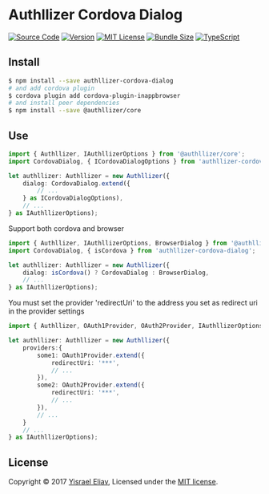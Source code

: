# Authllizer Cordova Dialog
[![Source Code](https://img.shields.io/badge/%3C/%3E-source--code-blue.svg)](https://github.com/yisraelx/authllizer/blob/master/packages/dialogs/authllizer-cordova-dialog)
[![Version](https://img.shields.io/npm/v/authllizer-cordova-dialog.svg)](https://www.npmjs.com/package/authllizer-cordova-dialog)
[![MIT License](https://img.shields.io/npm/l/authllizer-cordova-dialog.svg?color=yellow)](https://github.com/yisraelx/authllizer/blob/master/LICENSE)
[![Bundle Size](https://img.shields.io/bundlephobia/min/authllizer-cordova-dialog.svg?color=green)](https://bundlephobia.com/result?p=authllizer-cordova-dialog)
[![TypeScript](https://img.shields.io/badge/100%25-TypeScript-blue.svg)](https://www.typescriptlang.org)

## Install
```sh
$ npm install --save authllizer-cordova-dialog
# and add cordova plugin
$ cordova plugin add cordova-plugin-inappbrowser
# and install peer dependencies 
$ npm install --save @authllizer/core
```

## Use
```ts
import { Authllizer, IAuthllizerOptions } from '@authllizer/core';
import CordovaDialog, { ICordovaDialogOptions } from 'authllizer-cordova-dialog';

let authllizer: Authllizer = new Authllizer({
    dialog: CordovaDialog.extend({
        // ...
    } as ICordovaDialogOptions),
    // ...
} as IAuthllizerOptions);
```
Support both cordova and browser
```ts
import { Authllizer, IAuthllizerOptions, BrowserDialog } from '@authllizer/core';
import CordovaDialog, { isCordova } from 'authllizer-cordova-dialog';

let authllizer: Authllizer = new Authllizer({
    dialog: isCordova() ? CordovaDialog : BrowserDialog,
    // ...
} as IAuthllizerOptions);
```
You must set the provider 'redirectUri' to the address you set as redirect uri in the provider settings
```ts
import { Authllizer, OAuth1Provider, OAuth2Provider, IAuthllizerOptions } from '@authllizer/core';

let authllizer: Authllizer = new Authllizer({
    providers:{
        some1: OAuth1Provider.extend({
            redirectUri: '***',
            // ...
        }),
        some2: OAuth2Provider.extend({
            redirectUri: '***',
            // ...
        }),
        // ...
    }
    // ...
} as IAuthllizerOptions);
```

## License
Copyright © 2017 [Yisrael Eliav](https://github.com/yisraelx),
Licensed under the [MIT license](https://github.com/yisraelx/authllizer/blob/master/LICENSE).
